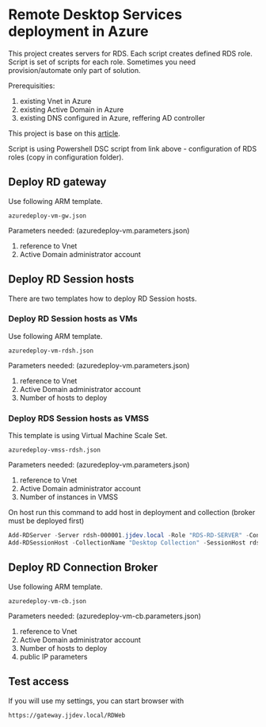 # Remote Desktop Services deployment in Azure
This project creates servers for RDS. Each script creates defined RDS role.
Script is set of scripts for each role. Sometimes you need provision/automate only part of solution.

Prerequisities:
1. existing Vnet in Azure
2. existing Active Domain in Azure 
3. existing DNS configured in Azure, reffering AD controller

This project is base on this <a href="https://github.com/Azure/azure-quickstart-templates/tree/master/rds-deployment">article</a>.

Script is using Powershell DSC script from link above - configuration of RDS roles (copy in configuration folder).

## Deploy RD gateway
Use following ARM template.
```
azuredeploy-vm-gw.json
```
Parameters needed: (azuredeploy-vm.parameters.json)
1. reference to Vnet
2. Active Domain administrator account

## Deploy RD Session hosts
There are two templates how to deploy RD Session hosts. 

### Deploy RD Session hosts as VMs
Use following ARM template.
```
azuredeploy-vm-rdsh.json
```
Parameters needed: (azuredeploy-vm.parameters.json)
1. reference to Vnet
2. Active Domain administrator account
3. Number of hosts to deploy

### Deploy RDS Session hosts as VMSS
This template is using Virtual Machine Scale Set.
```
azuredeploy-vmss-rdsh.json
```
Parameters needed: (azuredeploy-vm.parameters.json)
1. reference to Vnet
2. Active Domain administrator account
3. Number of instances in VMSS

On host run this command to add host in deployment and collection (broker must be deployed first)
```powershell
Add-RDServer -Server rdsh-000001.jjdev.local -Role "RDS-RD-SERVER" -ConnectionBroker broker.jjdev.local
Add-RDSessionHost -CollectionName "Desktop Collection" -SessionHost rdsh-000001.jjdev.local -ConnectionBroker broker.jjdev.local
```

## Deploy RD Connection Broker
Use following ARM template.
```
azuredeploy-vm-cb.json
```
Parameters needed: (azuredeploy-vm-cb.parameters.json)
1. reference to Vnet
2. Active Domain administrator account
3. Number of hosts to deploy
4. public IP parameters

## Test access
If you will use my settings, you can start browser with
```
https://gateway.jjdev.local/RDWeb
```
